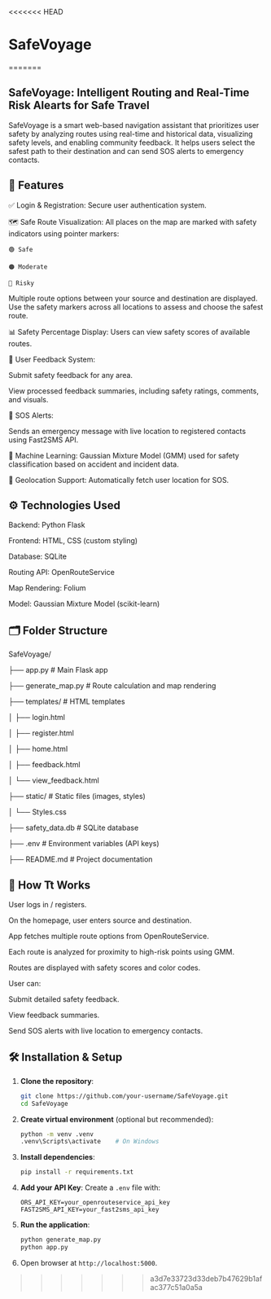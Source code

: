 <<<<<<< HEAD
# SafeVoyage
=======
## SafeVoyage: Intelligent Routing and Real-Time Risk Alearts for Safe Travel

SafeVoyage is a smart web-based navigation assistant that prioritizes user safety by analyzing routes using real-time and historical data, visualizing safety levels, and enabling community feedback. It helps users select the safest path to their destination and can send SOS alerts to emergency contacts.

## 📌 Features
✅ Login & Registration: Secure user authentication system.

🗺️ Safe Route Visualization: All places on the map are marked with safety indicators using pointer markers:

    🟢 Safe
    
    🟠 Moderate
    
    🔴 Risky

Multiple route options between your source and destination are displayed. Use the safety markers across all locations to assess and choose the safest route.

📊 Safety Percentage Display: Users can view safety scores of available routes.

📝 User Feedback System:

Submit safety feedback for any area.

View processed feedback summaries, including safety ratings, comments, and visuals.

🚨 SOS Alerts:

Sends an emergency message with live location to registered contacts using Fast2SMS API.

🧠 Machine Learning: Gaussian Mixture Model (GMM) used for safety classification based on accident and incident data.

📍 Geolocation Support: Automatically fetch user location for SOS.


## ⚙️ Technologies Used

Backend: Python Flask

Frontend: HTML, CSS (custom styling)

Database: SQLite

Routing API: OpenRouteService

Map Rendering: Folium

Model: Gaussian Mixture Model (scikit-learn)


## 🗂️ Folder Structure

SafeVoyage/

├── app.py                  # Main Flask app

├── generate_map.py         # Route calculation and map rendering

├── templates/              # HTML templates

│   ├── login.html

│   ├── register.html

│   ├── home.html

│   ├── feedback.html

│   └── view_feedback.html

├── static/                 # Static files (images, styles)

│   └── Styles.css

├── safety_data.db          # SQLite database

├── .env                    # Environment variables (API keys)

├── README.md               # Project documentation


## 🚀 How Tt Works

User logs in / registers.

On the homepage, user enters source and destination.

App fetches multiple route options from OpenRouteService.

Each route is analyzed for proximity to high-risk points using GMM.

Routes are displayed with safety scores and color codes.

User can:

Submit detailed safety feedback.

View feedback summaries.

Send SOS alerts with live location to emergency contacts.

## 🛠️ Installation & Setup

1. **Clone the repository**:
   ```bash
   git clone https://github.com/your-username/SafeVoyage.git
   cd SafeVoyage
   ```

2. **Create virtual environment** (optional but recommended):
   ```bash
   python -m venv .venv
   .venv\Scripts\activate    # On Windows
   ```

3. **Install dependencies**:
   ```bash
   pip install -r requirements.txt
   ```

4. **Add your API Key**:
   Create a `.env` file with:
   ```
   ORS_API_KEY=your_openrouteservice_api_key
   FAST2SMS_API_KEY=your_fast2sms_api_key
   ```

5. **Run the application**:
   ```bash
   python generate_map.py
   python app.py
   ```

6. Open browser at `http://localhost:5000`.

>>>>>>> a3d7e33723d33deb7b47629b1afac377c51a0a5a
